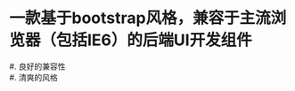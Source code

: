 **一款基于bootstrap风格，兼容于主流浏览器（包括IE6）的后端UI开发组件**  
=======================================================================
#. 良好的兼容性  
#. 清爽的风格